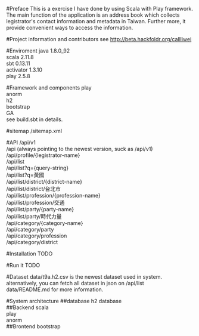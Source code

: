 #Preface
This is a exercise I have done by using Scala with Play framework.  
The main function of the application is an address book which collects legistrator's contact information and metadata in Taiwan. Further more, it provide convenient ways to access the information.

#Project information and contributors
see http://beta.hackfoldr.org/callliwei

#Enviroment
java 1.8.0_92  
scala 2.11.8  
sbt 0.13.11  
activator 1.3.10  
play 2.5.8

#Framework and components
play  
anorm  
h2  
bootstrap  
GA  
see build.sbt in details.

#sitemap
/sitemap.xml

#API
/api/v1  
/api (always pointing to the newest version, suck as /api/v1)  
/api/profile/{legistrator-name}  
/api/list  
/api/list?q={query-string}  
/api/list?q=黃國  
/api/list/district/{district-name}  
/api/list/district/台北市  
/api/list/profession/{profession-name}  
/api/list/profession/交通  
/api/list/party/{party-name}  
/api/list/party/時代力量  
/api/category/{category-name}  
/api/category/party  
/api/category/profession  
/api/category/district  


#Installation
TODO

#Run it
TODO

#Dataset
data/t9a.h2.csv is the newest dataset used in system.  
alternatively, you can fetch all dataset in json on /api/list  
data/README.md for more information.

#System architecture
##database
h2 database  
##Backend
scala  
play  
anorm  
##Brontend
bootstrap  

